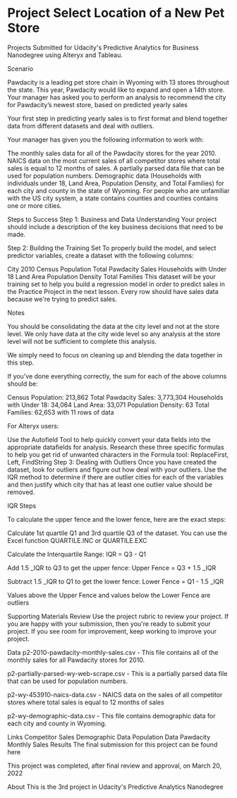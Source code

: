 # Project Select Location of a New Pet Store
Projects Submitted for Udacity's Predictive Analytics for Business Nanodegree using Alteryx and Tableau.

Scenario

Pawdacity is a leading pet store chain in Wyoming with 13 stores throughout the state. This year, Pawdacity would like to expand and open a 14th store. Your manager has asked you to perform an analysis to recommend the city for Pawdacity’s newest store, based on predicted yearly sales


Your first step in predicting yearly sales is to first format and blend together data from different datasets and deal with outliers.

Your manager has given you the following information to work with:

The monthly sales data for all of the Pawdacity stores for the year 2010.
NAICS data on the most current sales of all competitor stores where total sales is equal to 12 months of sales.
A partially parsed data file that can be used for population numbers.
Demographic data (Households with individuals under 18, Land Area, Population Density, and Total Families) for each city and county in the state of Wyoming. For people who are unfamiliar with the US city system, a state contains counties and counties contains one or more cities.

Steps to Success
Step 1: Business and Data Understanding
Your project should include a description of the key business decisions that need to be made.

Step 2: Building the Training Set
To properly build the model, and select predictor variables, create a dataset with the following columns:

City
2010 Census Population
Total Pawdacity Sales
Households with Under 18
Land Area
Population Density
Total Families
This dataset will be your training set to help you build a regression model in order to predict sales in the Practice Project in the next lesson. Every row should have sales data because we're trying to predict sales.

Notes

You should be consolidating the data at the city level and not at the store level. We only have data at the city wide level so any analysis at the store level will not be sufficient to complete this analysis.

We simply need to focus on cleaning up and blending the data together in this step.

If you've done everything correctly, the sum for each of the above columns should be:

Census Population: 213,862
Total Pawdacity Sales: 3,773,304
Households with Under 18: 34,064
Land Area: 33,071
Population Density: 63
Total Families: 62,653
with 11 rows of data

For Alteryx users:

Use the Autofield Tool to help quickly convert your data fields into the appropriate datafields for analysis.
Research these three specific formulas to help you get rid of unwanted characters in the Formula tool: ReplaceFirst, Left, FindString
Step 3: Dealing with Outliers
Once you have created the dataset, look for outliers and figure out how deal with your outliers. Use the IQR method to determine if there are outlier cities for each of the variables and then justify which city that has at least one outlier value should be removed.

IQR Steps

To calculate the upper fence and the lower fence, here are the exact steps:

Calculate 1st quartile Q1 and 3rd quartile Q3 of the dataset. You can use the Excel function QUARTILE.INC or QUARTILE.EXC

Calculate the Interquartile Range: IQR = Q3 - Q1

Add 1.5 _IQR to Q3 to get the upper fence: Upper Fence = Q3 + 1.5 _IQR

Subtract 1.5 _IQR to Q1 to get the lower fence: Lower Fence = Q1 - 1.5 _IQR

Values above the Upper Fence and values below the Lower Fence are outliers

Supporting Materials
Review
Use the project rubric to review your project. If you are happy with your submission, then you're ready to submit your project. If you see room for improvement, keep working to improve your project.

Data
p2-2010-pawdacity-monthly-sales.csv - This file contains all of the monthly sales for all Pawdacity stores for 2010.

p2-partially-parsed-wy-web-scrape.csv - This is a partially parsed data file that can be used for population numbers.

p2-wy-453910-naics-data.csv - NAICS data on the sales of all competitor stores where total sales is equal to 12 months of sales

p2-wy-demographic-data.csv - This file contains demographic data for each city and county in Wyoming.

Links
Competitor Sales
Demographic Data
Population Data
Pawdacity Monthly Sales
Results
The final submission for this project can be found here

This project was completed, after final review and approval, on March 20, 2022

About
This is the 3rd project in Udacity's Predictive Analytics Nanodegree

